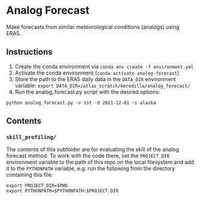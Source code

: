# Analog Forecast

Make forecasts from similar meteorological conditions (analogs) using ERA5. 

## Instructions

1. Create the conda environment via `conda env create -f environment.yml`
2. Activate the conda environment (`conda activate analog-forecast`)
3. Store the path to the ERA5 daily data in the `DATA_DIR` environment variable: `export DATA_DIR=/atlas_scratch/kmredilla/analog_forecast/`
4. Run the analog_forecast.py script with the desired options:

```
python analog_forecast.py -v sst -d 2021-12-01 -s alaska
```

## Contents

### `skill_profiling/`

The contents of this subfolder are for evaluating the skill of the analog forecast method. To work with the code there, set the `PROJECT_DIR` environment variable to the path of this repo on the local filesystem and add it to the `PYTHONPATH` variable, e.g. run the following from the directory containing this file:

```
export PROJECT_DIR=$PWD
export PYTHONPATH=$PYTHONPATH:$PROJECT_DIR
```

